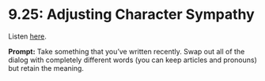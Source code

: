 # 9.25: Adjusting Character Sympathy 

Listen [here](http://www.writingexcuses.com/2014/06/15/writing-excuses-9-25-adjusting-character-sympathy/). 

**Prompt:** Take something that you’ve written recently. Swap out all of the dialog with completely different words (you can keep articles and pronouns) but retain the meaning.